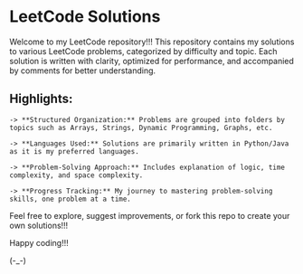 # LeetCode Solutions  

Welcome to my LeetCode repository!!!
This repository contains my solutions to various LeetCode problems, categorized by difficulty and topic. Each solution is written with clarity, optimized for performance, and accompanied by comments for better understanding.  

## Highlights:  
    -> **Structured Organization:** Problems are grouped into folders by topics such as Arrays, Strings, Dynamic Programming, Graphs, etc.
    
    -> **Languages Used:** Solutions are primarily written in Python/Java as it is my preferred languages.
    
    -> **Problem-Solving Approach:** Includes explanation of logic, time complexity, and space complexity.
    
    -> **Progress Tracking:** My journey to mastering problem-solving skills, one problem at a time.

Feel free to explore, suggest improvements, or fork this repo to create your own solutions!!!

Happy coding!!! 

(-_-)
